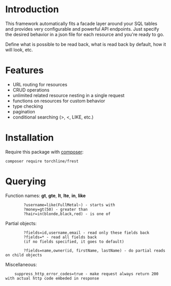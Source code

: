 Introduction
=========

This framework automatically fits a facade layer around your SQL tables and provides very configurable and powerful API endpoints. Just specify the desired behavior in a json file for each resource and you're ready to go.

Define what is possible to be read back, what is read back by default, how it will look, etc.


Features
=========

- URL routing for resources
- CRUD operations
- unlimited related resource nesting in a single request
- functions on resources for custom behavior
- type checking
- pagination
- conditional searching (>, <, LIKE, etc.)


Installation
=========
Require this package with [composer](https://getcomposer.org/):

`composer require torchline/frest`

Querying
=========
Function names: **gt**, **gte**, **lt**, **lte**, **in**, **like**
```
		?username=like(FullMetal~) - starts with
		?money=gt(50) - greater than
		?hair=in(blonde,black,red) - is one of
```
Partial objects:
```
		?fields=id,username,email - read only these fields back
		?fields=* - read all fields back
		(if no fields specified, it goes to default)

		?fields=name,owner(id, firstName, lastName) - do partial reads on child objects
```
Miscellaneous:
```
	suppress_http_error_codes=true - make request always return 200 with actual http code embeded in response
```
